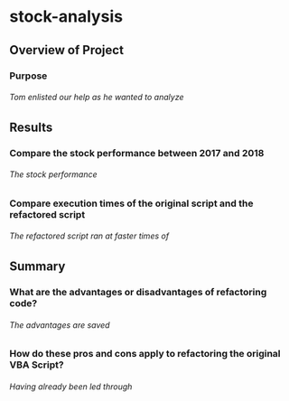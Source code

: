 # stock-analysis
## Overview of Project
### Purpose
###### Tom enlisted our help as he wanted to analyze
## Results
### Compare the stock performance between 2017 and 2018
###### The stock performance
### Compare execution times of the original script and the refactored script
###### The refactored script ran at faster times of 
## Summary
### What are the advantages or disadvantages of refactoring code? 
###### The advantages are saved 
### How do these pros and cons apply to refactoring the original VBA Script?
###### Having already been led through
